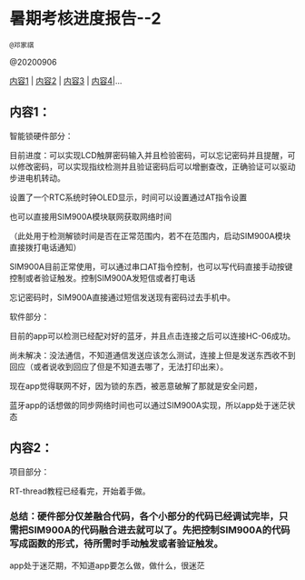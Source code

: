 #  暑期考核进度报告--2

`@邓家祺`

@20200906

[内容1](#1) | [内容2](#2) | [内容3](#3) | [内容4](#4)|...

## 内容1：

智能锁硬件部分：

目前进度：可以实现LCD触屏密码输入并且检验密码，可以忘记密码并且提醒，可以修改密码，可以实现指纹检测并且验证密码后可以增删查改，正确验证可以驱动步进电机转动。

设置了一个RTC系统时钟OLED显示，时间可以设置通过AT指令设置

也可以直接用SIM900A模块联网获取网络时间

（此处用于检测解锁时间是否在正常范围内，若不在范围内，启动SIM900A模块直接拨打电话通知）

SIM900A目前正常使用，可以通过串口AT指令控制，也可以写代码直接手动按键控制或者验证触发。控制SIM900A发短信或者打电话

忘记密码时，SIM900A直接通过短信发送现有密码过去手机中。

软件部分：

目前的app可以检测已经配对好的蓝牙，并且点击连接之后可以连接HC-06成功。

尚未解决：没法通信，不知道通信发送应该怎么测试，连接上但是发送东西收不到回应（或者说收到回应了但是不知道去哪了，无法打印出来）。

现在app觉得联网不好，因为锁的东西，被恶意破解了那就是安全问题，

蓝牙app的话想做的同步网络时间也可以通过SIM900A实现，所以app处于迷茫状态

## 内容2：

项目部分：

RT-thread教程已经看完，开始着手做。

### 总结：硬件部分仅差融合代码，各个小部分的代码已经调试完毕，只需把SIM900A的代码融合进去就可以了。先把控制SIM900A的代码写成函数的形式，待所需时手动触发或者验证触发。

app处于迷茫期，不知道app要怎么做，做什么，很迷茫